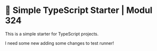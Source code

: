 # 🧰 Simple TypeScript Starter | Modul 324

This is a simple starter for TypeScript projects.

I need some new adding some changes to test runner!

